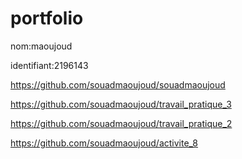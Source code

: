 # portfolio
nom:maoujoud

identifiant:2196143


https://github.com/souadmaoujoud/souadmaoujoud




https://github.com/souadmaoujoud/travail_pratique_3

https://github.com/souadmaoujoud/travail_pratique_2


https://github.com/souadmaoujoud/activite_8

